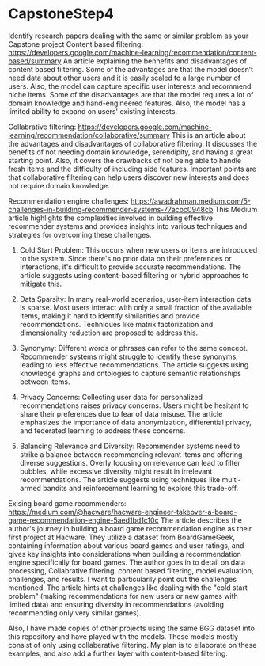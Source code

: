# CapstoneStep4
Identify research papers dealing with the same or similar problem as your Capstone project
Content based filtering:
https://developers.google.com/machine-learning/recommendation/content-based/summary
An article explaining the bennefits and disadvantages of content based filtering.  Some of the advantages are that the model doesn’t need data about other users and it is easily scaled to a large number of users. Also, the model can capture specific user interests and recommend niche items. Some of the disadvantages are that the model requires a lot of domain knowledge and hand-engineered features. Also, the model has a limited ability to expand on users' existing interests.

Collabrative filtering:
https://developers.google.com/machine-learning/recommendation/collaborative/summary
This is an article about the advantages and disadvantages of collaborative filtering. It discusses the benefits of not needing domain knowledge, serendipity, and having a great starting point. Also, it covers the drawbacks of not being able to handle fresh items and the difficulty of including side features. Important points are that collaborative filtering can help users discover new interests and does not require domain knowledge.

Recommendation engine challenges:
https://awadrahman.medium.com/5-challenges-in-building-recommender-systems-77acbc0948cb
This Medium article highlights the complexities involved in building effective recommender systems and provides insights into various techniques and strategies for overcoming these challenges.
  1. Cold Start Problem:  This occurs when new users or items are introduced to the system. Since there's no prior data on their preferences or interactions, it's       difficult to provide accurate recommendations. The article suggests using content-based filtering or hybrid approaches to mitigate this.

  2. Data Sparsity: In many real-world scenarios, user-item interaction data is sparse. Most users interact with only a small fraction of the available items,           making it hard to identify similarities and provide recommendations. Techniques like matrix factorization and dimensionality reduction are proposed to              address this.

  3. Synonymy:  Different words or phrases can refer to the same concept. Recommender systems might struggle to identify these synonyms, leading to less effective       recommendations. The article suggests using knowledge graphs and ontologies to capture semantic relationships between items.

  4. Privacy Concerns:  Collecting user data for personalized recommendations raises privacy concerns. Users might be hesitant to share their preferences due to         fear of data misuse. The article emphasizes the importance of data anonymization, differential privacy, and federated learning to address these concerns.

  5. Balancing Relevance and Diversity: Recommender systems need to strike a balance between recommending relevant items and offering diverse suggestions. Overly        focusing on relevance can lead to filter bubbles, while excessive diversity might result in irrelevant recommendations. The article suggests using techniques       like multi-armed bandits and reinforcement learning to explore this trade-off.

Exising board game recommenders:
https://medium.com/@hacware/hacware-engineer-takeover-a-board-game-recommendation-engine-5aed1bd1c10c
The article describes the author's journey in building a board game recommendation engine as their first project at Hacware. They utilize a dataset from BoardGameGeek, containing information about various board games and user ratings, and gives key insights into considerations when building a recommendation engine specifically for board games.  The author goes in to detail on data processing, Collabrative filtering, content based filtering, model evaluation, challenges, and results.  I want to particularily point out the challenges mentioned.  The article hints at challenges like dealing with the "cold start problem" (making recommendations for new users or new games with limited data) and ensuring diversity in recommendations (avoiding recommending only very similar games).

Also, I have made copies of other projects using the same BGG dataset into this repository and have played with the models. These models mostly consist of only using collaberative filtering.  My plan is to ellaborate on these examples, and also add a further layer with content-based filtering.
